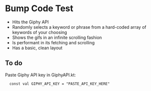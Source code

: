 # Bump Code Test

- Hits the Giphy API
- Randomly selects a keyword or phrase from a hard-coded array of keywords of your choosing
- Shows the gifs in an infinite scrolling fashion
- Is performant in its fetching and scrolling
- Has a basic, clean layout

## To do
Paste Giphy API key in GiphyAPI.kt:

      const val GIPHY_API_KEY = "PASTE_API_KEY_HERE"
